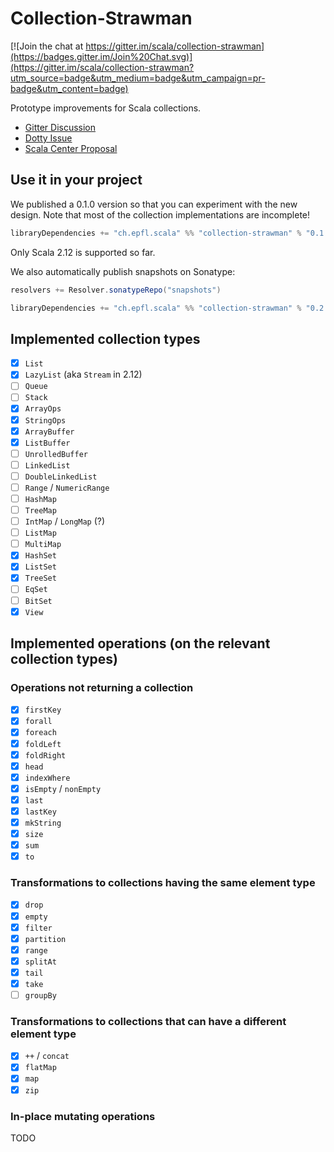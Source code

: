 # Collection-Strawman

[![Join the chat at https://gitter.im/scala/collection-strawman](https://badges.gitter.im/Join%20Chat.svg)](https://gitter.im/scala/collection-strawman?utm_source=badge&utm_medium=badge&utm_campaign=pr-badge&utm_content=badge)

Prototype improvements for Scala collections.

- [Gitter Discussion](https://gitter.im/scala/collection-strawman)
- [Dotty Issue](https://github.com/lampepfl/dotty/issues/818)
- [Scala Center Proposal](https://github.com/scalacenter/advisoryboard/blob/master/proposals/007-collections.md)

## Use it in your project

We published a 0.1.0 version so that you can experiment with the new design.
Note that most of the collection implementations are incomplete!

~~~ scala
libraryDependencies += "ch.epfl.scala" %% "collection-strawman" % "0.1.0"
~~~

Only Scala 2.12 is supported so far.

We also automatically publish snapshots on Sonatype:

~~~ scala
resolvers += Resolver.sonatypeRepo("snapshots")

libraryDependencies += "ch.epfl.scala" %% "collection-strawman" % "0.2.0-SNAPSHOT"
~~~

## Implemented collection types

- [x] `List`
- [x] `LazyList` (aka `Stream` in 2.12)
- [ ] `Queue`
- [ ] `Stack`
- [x] `ArrayOps`
- [x] `StringOps`
- [x] `ArrayBuffer`
- [x] `ListBuffer`
- [ ] `UnrolledBuffer`
- [ ] `LinkedList`
- [ ] `DoubleLinkedList`
- [ ] `Range` / `NumericRange`
- [ ] `HashMap`
- [ ] `TreeMap`
- [ ] `IntMap` / `LongMap` (?)
- [ ] `ListMap`
- [ ] `MultiMap`
- [x] `HashSet`
- [x] `ListSet`
- [x] `TreeSet`
- [ ] `EqSet`
- [ ] `BitSet`
- [x] `View`

## Implemented operations (on the relevant collection types)

### Operations not returning a collection

- [x] `firstKey`
- [x] `forall`
- [x] `foreach`
- [x] `foldLeft`
- [x] `foldRight`
- [x] `head`
- [x] `indexWhere`
- [x] `isEmpty` / `nonEmpty`
- [x] `last`
- [x] `lastKey`
- [x] `mkString`
- [x] `size`
- [x] `sum`
- [x] `to`

### Transformations to collections having the same element type

- [x] `drop`
- [x] `empty`
- [x] `filter`
- [x] `partition`
- [x] `range`
- [x] `splitAt`
- [x] `tail`
- [x] `take`
- [ ] `groupBy`

### Transformations to collections that can have a different element type

- [x] `++` / `concat`
- [x] `flatMap`
- [x] `map`
- [x] `zip`

### In-place mutating operations

TODO
